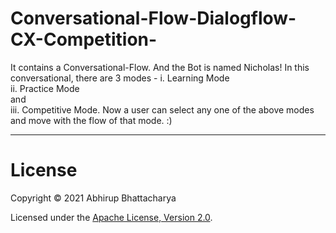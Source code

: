 # Conversational-Flow-Dialogflow-CX-Competition-
It contains a Conversational-Flow. And the Bot is named Nicholas!
In this conversational, there are 3 modes - 
i. Learning Mode  
ii. Practice Mode   
      and   
iii. Competitive Mode. 
Now a user can select any one of the above modes and move with the flow of that mode. :) 

---

# License
Copyright © 2021 Abhirup Bhattacharya

Licensed under the [Apache License, Version 2.0](LICENSE).
